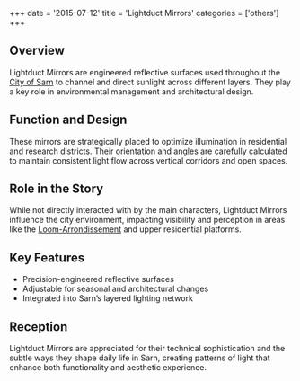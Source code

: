 +++
date = '2015-07-12'
title = 'Lightduct Mirrors'
categories = ['others']
+++

## Overview

Lightduct Mirrors are engineered reflective surfaces used throughout the [City of Sarn](/places/city-of-sarn) to channel and direct sunlight across different layers. They play a key role in environmental management and architectural design.

## Function and Design

These mirrors are strategically placed to optimize illumination in residential and research districts. Their orientation and angles are carefully calculated to maintain consistent light flow across vertical corridors and open spaces.

## Role in the Story

While not directly interacted with by the main characters, Lightduct Mirrors influence the city environment, impacting visibility and perception in areas like the [Loom-Arrondissement](/places/loom-arrondissement) and upper residential platforms.

## Key Features

* Precision-engineered reflective surfaces
* Adjustable for seasonal and architectural changes
* Integrated into Sarn’s layered lighting network

## Reception

Lightduct Mirrors are appreciated for their technical sophistication and the subtle ways they shape daily life in Sarn, creating patterns of light that enhance both functionality and aesthetic experience.
